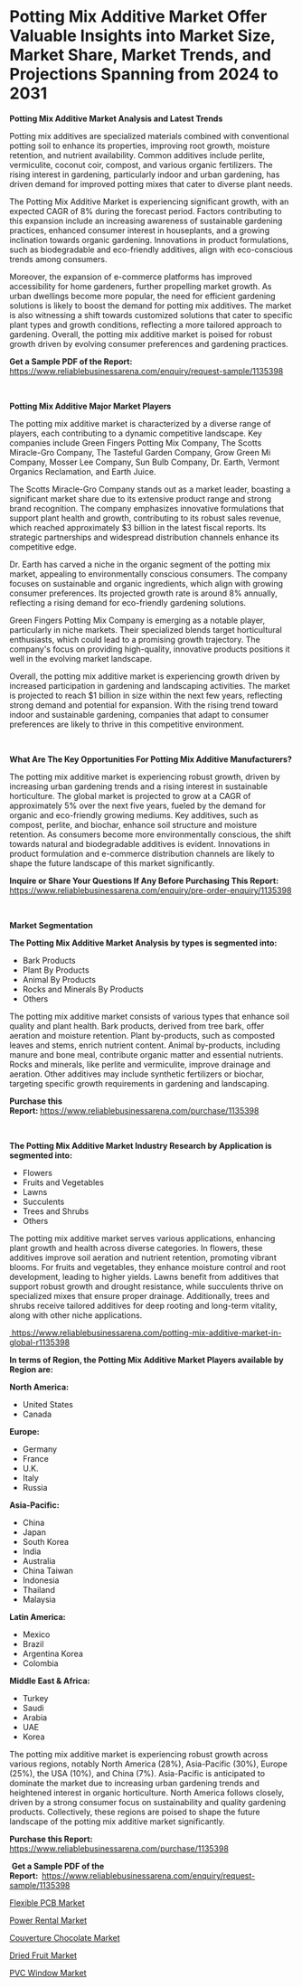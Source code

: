 <p><h1>Potting Mix Additive Market Offer Valuable Insights into Market Size, Market Share, Market Trends, and Projections Spanning from 2024 to 2031</h1></p><p><strong>Potting Mix Additive Market Analysis and Latest Trends</strong></p>
<p><p>Potting mix additives are specialized materials combined with conventional potting soil to enhance its properties, improving root growth, moisture retention, and nutrient availability. Common additives include perlite, vermiculite, coconut coir, compost, and various organic fertilizers. The rising interest in gardening, particularly indoor and urban gardening, has driven demand for improved potting mixes that cater to diverse plant needs.</p><p>The Potting Mix Additive Market is experiencing significant growth, with an expected CAGR of 8% during the forecast period. Factors contributing to this expansion include an increasing awareness of sustainable gardening practices, enhanced consumer interest in houseplants, and a growing inclination towards organic gardening. Innovations in product formulations, such as biodegradable and eco-friendly additives, align with eco-conscious trends among consumers.</p><p>Moreover, the expansion of e-commerce platforms has improved accessibility for home gardeners, further propelling market growth. As urban dwellings become more popular, the need for efficient gardening solutions is likely to boost the demand for potting mix additives. The market is also witnessing a shift towards customized solutions that cater to specific plant types and growth conditions, reflecting a more tailored approach to gardening. Overall, the potting mix additive market is poised for robust growth driven by evolving consumer preferences and gardening practices.</p></p>
<p><strong>Get a Sample PDF of the Report:&nbsp;</strong> <a href="https://www.reliablebusinessarena.com/enquiry/request-sample/1135398?utm_campaign=1259&utm_medium=2&utm_source=Github&utm_content=ia&utm_term=09102024&utm_id=potting-mix-additive">https://www.reliablebusinessarena.com/enquiry/request-sample/1135398</a></p>
<p>&nbsp;</p>
<p><strong>Potting Mix Additive Major Market Players</strong></p>
<p><p>The potting mix additive market is characterized by a diverse range of players, each contributing to a dynamic competitive landscape. Key companies include Green Fingers Potting Mix Company, The Scotts Miracle-Gro Company, The Tasteful Garden Company, Grow Green Mi Company, Mosser Lee Company, Sun Bulb Company, Dr. Earth, Vermont Organics Reclamation, and Earth Juice.</p><p>The Scotts Miracle-Gro Company stands out as a market leader, boasting a significant market share due to its extensive product range and strong brand recognition. The company emphasizes innovative formulations that support plant health and growth, contributing to its robust sales revenue, which reached approximately $3 billion in the latest fiscal reports. Its strategic partnerships and widespread distribution channels enhance its competitive edge.</p><p>Dr. Earth has carved a niche in the organic segment of the potting mix market, appealing to environmentally conscious consumers. The company focuses on sustainable and organic ingredients, which align with growing consumer preferences. Its projected growth rate is around 8% annually, reflecting a rising demand for eco-friendly gardening solutions.</p><p>Green Fingers Potting Mix Company is emerging as a notable player, particularly in niche markets. Their specialized blends target horticultural enthusiasts, which could lead to a promising growth trajectory. The company's focus on providing high-quality, innovative products positions it well in the evolving market landscape.</p><p>Overall, the potting mix additive market is experiencing growth driven by increased participation in gardening and landscaping activities. The market is projected to reach $1 billion in size within the next few years, reflecting strong demand and potential for expansion. With the rising trend toward indoor and sustainable gardening, companies that adapt to consumer preferences are likely to thrive in this competitive environment.</p></p>
<p>&nbsp;</p>
<p><strong>What Are The Key Opportunities For Potting Mix Additive Manufacturers?</strong></p>
<p><p>The potting mix additive market is experiencing robust growth, driven by increasing urban gardening trends and a rising interest in sustainable horticulture. The global market is projected to grow at a CAGR of approximately 5% over the next five years, fueled by the demand for organic and eco-friendly growing mediums. Key additives, such as compost, perlite, and biochar, enhance soil structure and moisture retention. As consumers become more environmentally conscious, the shift towards natural and biodegradable additives is evident. Innovations in product formulation and e-commerce distribution channels are likely to shape the future landscape of this market significantly.</p></p>
<p><strong>Inquire or Share Your Questions If Any Before Purchasing This Report:</strong> <a href="https://www.reliablebusinessarena.com/enquiry/pre-order-enquiry/1135398?utm_campaign=1259&utm_medium=2&utm_source=Github&utm_content=ia&utm_term=09102024&utm_id=potting-mix-additive">https://www.reliablebusinessarena.com/enquiry/pre-order-enquiry/1135398</a></p>
<p>&nbsp;</p>
<p><strong>Market Segmentation</strong></p>
<p><strong>The Potting Mix Additive Market Analysis by types is segmented into:</strong></p>
<p><ul><li>Bark Products</li><li>Plant By Products</li><li>Animal By Products</li><li>Rocks and Minerals By Products</li><li>Others</li></ul></p>
<p><p>The potting mix additive market consists of various types that enhance soil quality and plant health. Bark products, derived from tree bark, offer aeration and moisture retention. Plant by-products, such as composted leaves and stems, enrich nutrient content. Animal by-products, including manure and bone meal, contribute organic matter and essential nutrients. Rocks and minerals, like perlite and vermiculite, improve drainage and aeration. Other additives may include synthetic fertilizers or biochar, targeting specific growth requirements in gardening and landscaping.</p></p>
<p><strong>Purchase this Report:&nbsp;</strong><a href="https://www.reliablebusinessarena.com/purchase/1135398?utm_campaign=1259&utm_medium=2&utm_source=Github&utm_content=ia&utm_term=09102024&utm_id=potting-mix-additive">https://www.reliablebusinessarena.com/purchase/1135398</a></p>
<p>&nbsp;</p>
<p><strong>The Potting Mix Additive Market Industry Research by Application is segmented into:</strong></p>
<p><ul><li>Flowers</li><li>Fruits and Vegetables</li><li>Lawns</li><li>Succulents</li><li>Trees and Shrubs</li><li>Others</li></ul></p>
<p><p>The potting mix additive market serves various applications, enhancing plant growth and health across diverse categories. In flowers, these additives improve soil aeration and nutrient retention, promoting vibrant blooms. For fruits and vegetables, they enhance moisture control and root development, leading to higher yields. Lawns benefit from additives that support robust growth and drought resistance, while succulents thrive on specialized mixes that ensure proper drainage. Additionally, trees and shrubs receive tailored additives for deep rooting and long-term vitality, along with other niche applications.</p></p>
<p><a href="https://www.reliablebusinessarena.com/potting-mix-additive-market-in-global-r1135398?utm_campaign=1259&utm_medium=2&utm_source=Github&utm_content=ia&utm_term=09102024&utm_id=potting-mix-additive">&nbsp;https://www.reliablebusinessarena.com/potting-mix-additive-market-in-global-r1135398</a></p>
<p><strong>In terms of Region, the Potting Mix Additive Market Players available by Region are:</strong></p>
<p>
    <p> <strong> North America: </strong>
        <ul>
            <li>United States</li>
            <li>Canada</li>
        </ul>
        </p> 
    <p> <strong> Europe: </strong>
        <ul>
            <li>Germany</li>
            <li>France</li>
            <li>U.K.</li>
            <li>Italy</li>
            <li>Russia</li>
        </ul>
        </p> 
    <p> <strong> Asia-Pacific: </strong>
        <ul>
            <li>China</li>
            <li>Japan</li>
            <li>South Korea</li>
            <li>India</li>
            <li>Australia</li>
            <li>China Taiwan</li>
            <li>Indonesia</li>
            <li>Thailand</li>
            <li>Malaysia</li>
        </ul>
        </p> 
    <p> <strong> Latin America: </strong>
        <ul>
            <li>Mexico</li>
            <li>Brazil</li>
            <li>Argentina Korea</li>
            <li>Colombia</li>
        </ul>
        </p> 
    <p> <strong> Middle East & Africa: </strong>
        <ul>
            <li>Turkey</li>
            <li>Saudi</li>
            <li>Arabia</li>
            <li>UAE</li>
            <li>Korea</li>
        </ul>
    </p>
    </p>
<p><p>The potting mix additive market is experiencing robust growth across various regions, notably North America (28%), Asia-Pacific (30%), Europe (25%), the USA (10%), and China (7%). Asia-Pacific is anticipated to dominate the market due to increasing urban gardening trends and heightened interest in organic horticulture. North America follows closely, driven by a strong consumer focus on sustainability and quality gardening products. Collectively, these regions are poised to shape the future landscape of the potting mix additive market significantly.</p></p>
<p><strong>Purchase this Report: </strong><a href="https://www.reliablebusinessarena.com/purchase/1135398?utm_campaign=1259&utm_medium=2&utm_source=Github&utm_content=ia&utm_term=09102024&utm_id=potting-mix-additive">https://www.reliablebusinessarena.com/purchase/1135398</a></p>
<p>&nbsp;<strong>Get a Sample PDF of the Report:&nbsp;&nbsp;</strong><a href="https://www.reliablebusinessarena.com/enquiry/request-sample/1135398?utm_campaign=1259&utm_medium=2&utm_source=Github&utm_content=ia&utm_term=09102024&utm_id=potting-mix-additive">https://www.reliablebusinessarena.com/enquiry/request-sample/1135398</a></p>
<p><strong></strong></p>
<p><p><a href="https://www.linkedin.com/pulse/unlocking-growth-potential-strategic-analysis-flexible-pcb-market-okghf?utm_campaign=1259&utm_medium=2&utm_source=Github&utm_content=ia&utm_term=09102024&utm_id=potting-mix-additive">Flexible PCB Market</a></p><p><a href="https://www.linkedin.com/pulse/competitive-intelligence-power-rental-market-key-players-strategies-a7oae?utm_campaign=1259&utm_medium=2&utm_source=Github&utm_content=ia&utm_term=09102024&utm_id=potting-mix-additive">Power Rental Market</a></p><p><a href="https://issuu.com/reportprime-2/docs/couverture-chocolate-market-size-20_c174adf48870a4?utm_campaign=1259&utm_medium=2&utm_source=Github&utm_content=ia&utm_term=09102024&utm_id=potting-mix-additive">Couverture Chocolate Market</a></p><p><a href="https://issuu.com/reportprime-2/docs/dried-fruit-market-size-2030.pptx_2984c0c684fd96?utm_campaign=1259&utm_medium=2&utm_source=Github&utm_content=ia&utm_term=09102024&utm_id=potting-mix-additive">Dried Fruit Market</a></p><p><a href="https://www.linkedin.com/pulse/global-pvc-window-industry-analysis-report-market-size-share-euwwf?utm_campaign=1259&utm_medium=2&utm_source=Github&utm_content=ia&utm_term=09102024&utm_id=potting-mix-additive">PVC Window Market</a></p></p>